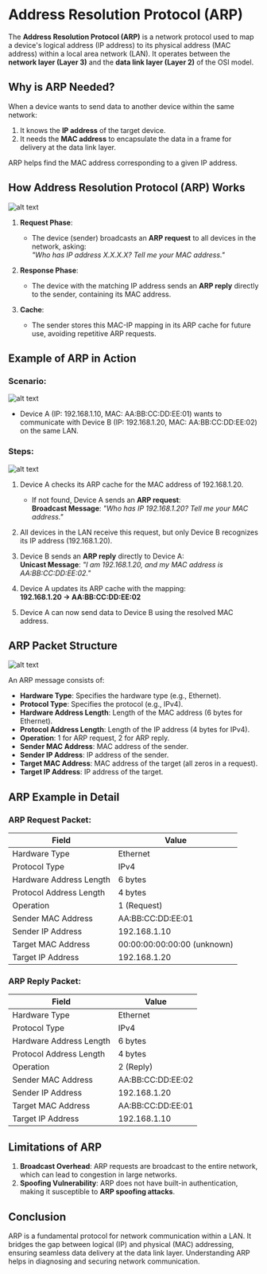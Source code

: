 # Address Resolution Protocol (ARP)

The **Address Resolution Protocol (ARP)** is a network protocol used to map a device's logical address (IP address) to its physical address (MAC address) within a local area network (LAN). It operates between the **network layer (Layer 3)** and the **data link layer (Layer 2)** of the OSI model.

## **Why is ARP Needed?**

When a device wants to send data to another device within the same network:
1. It knows the **IP address** of the target device.
2. It needs the **MAC address** to encapsulate the data in a frame for delivery at the data link layer.

ARP helps find the MAC address corresponding to a given IP address.

## **How Address Resolution Protocol (ARP) Works**

![alt text](https://raw.githubusercontent.com/poridhiEng/poridhi-labs/ba45d0ee1153bc17745cd70055fe6fafa43db331/Poridhi%20Labs/CN%20Fundamentals/Lab%2001/images/ARP-01.svg)

1. **Request Phase**:
   - The device (sender) broadcasts an **ARP request** to all devices in the network, asking:  
     *"Who has IP address X.X.X.X? Tell me your MAC address."*

2. **Response Phase**:
   - The device with the matching IP address sends an **ARP reply** directly to the sender, containing its MAC address.

3. **Cache**:
   - The sender stores this MAC-IP mapping in its ARP cache for future use, avoiding repetitive ARP requests.

## **Example of ARP in Action**

### **Scenario**:

![alt text](https://raw.githubusercontent.com/poridhiEng/poridhi-labs/ba45d0ee1153bc17745cd70055fe6fafa43db331/Poridhi%20Labs/CN%20Fundamentals/Lab%2001/images/ARP-02.svg)

- Device A (IP: 192.168.1.10, MAC: AA:BB:CC:DD:EE:01) wants to communicate with Device B (IP: 192.168.1.20, MAC: AA:BB:CC:DD:EE:02) on the same LAN.

### **Steps**:

![alt text](https://raw.githubusercontent.com/poridhiEng/poridhi-labs/ba45d0ee1153bc17745cd70055fe6fafa43db331/Poridhi%20Labs/CN%20Fundamentals/Lab%2001/images/ARP-03.svg)

1. Device A checks its ARP cache for the MAC address of 192.168.1.20.  
   - If not found, Device A sends an **ARP request**:  
     **Broadcast Message**: *"Who has IP 192.168.1.20? Tell me your MAC address."*

2. All devices in the LAN receive this request, but only Device B recognizes its IP address (192.168.1.20).

3. Device B sends an **ARP reply** directly to Device A:  
   **Unicast Message**: *"I am 192.168.1.20, and my MAC address is AA:BB:CC:DD:EE:02."*

4. Device A updates its ARP cache with the mapping:  
   **192.168.1.20 → AA:BB:CC:DD:EE:02**

5. Device A can now send data to Device B using the resolved MAC address.

## **ARP Packet Structure**

![alt text](https://raw.githubusercontent.com/poridhiEng/poridhi-labs/ba45d0ee1153bc17745cd70055fe6fafa43db331/Poridhi%20Labs/CN%20Fundamentals/Lab%2001/images/ARP-Packet.svg)

An ARP message consists of:
- **Hardware Type**: Specifies the hardware type (e.g., Ethernet).
- **Protocol Type**: Specifies the protocol (e.g., IPv4).
- **Hardware Address Length**: Length of the MAC address (6 bytes for Ethernet).
- **Protocol Address Length**: Length of the IP address (4 bytes for IPv4).
- **Operation**: 1 for ARP request, 2 for ARP reply.
- **Sender MAC Address**: MAC address of the sender.
- **Sender IP Address**: IP address of the sender.
- **Target MAC Address**: MAC address of the target (all zeros in a request).
- **Target IP Address**: IP address of the target.

## **ARP Example in Detail**

### **ARP Request Packet**:
| Field                   | Value                       |
|-------------------------|-----------------------------|
| Hardware Type           | Ethernet                   |
| Protocol Type           | IPv4                       |
| Hardware Address Length | 6 bytes                    |
| Protocol Address Length | 4 bytes                    |
| Operation               | 1 (Request)                |
| Sender MAC Address      | AA:BB:CC:DD:EE:01          |
| Sender IP Address       | 192.168.1.10               |
| Target MAC Address      | 00:00:00:00:00:00 (unknown)|
| Target IP Address       | 192.168.1.20               |

### **ARP Reply Packet**:
| Field                   | Value                       |
|-------------------------|-----------------------------|
| Hardware Type           | Ethernet                   |
| Protocol Type           | IPv4                       |
| Hardware Address Length | 6 bytes                    |
| Protocol Address Length | 4 bytes                    |
| Operation               | 2 (Reply)                  |
| Sender MAC Address      | AA:BB:CC:DD:EE:02          |
| Sender IP Address       | 192.168.1.20               |
| Target MAC Address      | AA:BB:CC:DD:EE:01          |
| Target IP Address       | 192.168.1.10               |


## **Limitations of ARP**

1. **Broadcast Overhead**: ARP requests are broadcast to the entire network, which can lead to congestion in large networks.
2. **Spoofing Vulnerability**: ARP does not have built-in authentication, making it susceptible to **ARP spoofing attacks**.

## **Conclusion**

ARP is a fundamental protocol for network communication within a LAN. It bridges the gap between logical (IP) and physical (MAC) addressing, ensuring seamless data delivery at the data link layer. Understanding ARP helps in diagnosing and securing network communication.